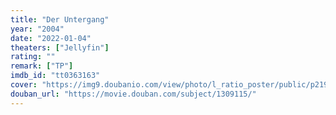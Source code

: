 ```yaml
---
title: "Der Untergang"
year: "2004"
date: "2022-01-04"
theaters: ["Jellyfin"]
rating: ""
remark: ["TP"]
imdb_id: "tt0363163"
cover: "https://img9.doubanio.com/view/photo/l_ratio_poster/public/p2191978526.jpg"
douban_url: "https://movie.douban.com/subject/1309115/"
---
```

